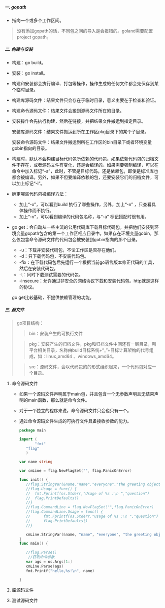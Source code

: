 ##### 一. gopath

* 指向一个或多个工作区间。

>没有添加gopath的话，不同包之间的导入是会报错的。goland需要配置project gopath。

##### 二. 构建与安装

* 构建：go build。

* 安装：go install。

* 构建和安装都会执行编译、打包等操作，操作生成的任何文件都会先保存到某个临时目录。

* 构建库源码文件：结果文件只会存在于临时目录，意义主要在于检查和验证。

* 构建命令源码文件：结果文件会搬到源码文件所在的目录。

* 安装操作会先执行构建，然后在链接，并把结果文件搬运到指定目录。

  安装库源码文件：结果文件搬运到所在工作区pkg目录下的某个子目录。

  安装命令源码文件：结果文件搬运到所在工作区的bin目录下或者环境变量gobin指向的目录。

* 构建时，默认不会构建目标代码包所依赖的代码包，如果依赖代码包的归档文件不存在，或者源码文件有变化，还是会编译的。如果需要强制编译，可以在命令中加入标记“-a”，此时，不管是目标代码，还是依赖包，即使是标准库也都会被编译。另外，如果不但要编译依赖的包，还要安装它们的归档文件，可以加上标记“-i”。

* 确定哪些代码包被编译方法：

  * 加上“-x”，可以看到build 执行了哪些操作，另外，加上“-n” ，只查看具体操作而不执行。
  * 加上“-v”，可以看到编译的代码包名称，与“-a” 标记搭配时很有用。

* go get：会自动从一些主流的公用代码库下载目标代码包，并把他们安装到环境变量gopath包含的第一个工作区相应目录中。如果存在环境变量gobin，那么仅包含命令源码文件的代码包会被安装到gobin指向的那个目录。

  * -u：下载并安装代码包，不论工作区是否存在他们。
  * -d：只下载代码包，不安装代码包。
  * -fix：在下载代码包后先运行一个根据当前go语言版本修正代码的工具，然后在安装代码包。
  * -t：同时下载测试需要的代码包。
  * -insecure：允许通过非安全的网络协议下载和安装代码包。http就是这样的协议。

  go get比较基础，不提供依赖管理的功能。

##### 三. 源文件

> go项目结构：
>
> > bin：安装产生的可执行文件
>
> > pkg：安装产生的归档文件，pkg和归档文件中间还有一层目录，叫平台相关目录，名称由build目标系统+“_”+目标计算架构的代号组成，如：linux_amd64 、windows_amd64。
>
> > src：源码文件，会以代码包的的形式组织起来，一个代码包对应一个目录。

1. 命令源码文件

   * 如果一个源码文件声明属于main包，并且包含一个无参数声明且无结果声明的main函数，那么就是命令文件。

   * 对于一个独立的程序来说，命令源码文件只会也只有一个。

   * 通过命令源码文件生成的可执行文件具备接收参数的能力。

     ```go
     package main
     
     import (
     		"fmt"
     	"flag"
     	)
     
     var name string
     
     var cmLine = flag.NewFlagSet("", flag.PanicOnError)
     
     func init() {
     	//flag.StringVar(&name,"name","everyone","the greeting object.")
     	//flag.Usage = func() {
     	//	fmt.Fprintf(os.Stderr,"Usage of %s :\n ","question")
     	//	flag.PrintDefaults()
     	//}
     	//flag.CommandLine = flag.NewFlagSet("",flag.PanicOnError)
     	//flag.CommandLine.Usage = func() {
     	//		fmt.Fprintf(os.Stderr,"Usage of %s :\n ","question")
     	//		flag.PrintDefaults()
     	//}
     
     	cmLine.StringVar(&name, "name", "everyone", "the greeting object.")
     }
     func main() {
     
     	//flag.Parse()
         //获取命令参数
     	var ags = os.Args[1:]
     	cmLine.Parse(ags)
     	fmt.Printf("hello,%s!\n", name)
     
     }
     ```

     

2. 库源码文件

3. 测试源码文件







